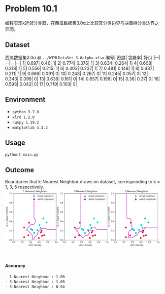 # Problem 10.1
编程实现k近邻分类器，在西瓜数据集3.0α上比较其分类边界与决策树分类边界之异同。  

## Dataset
西瓜数据集3.0α @ `../WTMLDataSet_3.0alpha.xlsx`
编号|	密度|	含糖率|	好瓜
|--| --|--|--|
1|	0.697|	0.46|	1|
2|	0.774|	0.376|	1|
3|	0.634|	0.264|	1|
4|	0.608|	0.318|	1|
5|	0.556|	0.215|	1|
6|	0.403|	0.237|	1|
7|	0.481|	0.149|	1|
8|	0.437|	0.211|	1|
9|	0.666|	0.091|	0|
10|	0.243|	0.267|	0|
11|	0.245|	0.057|	0|
12|	0.343|	0.099|	0|
13|	0.639|	0.161|	0|
14|	0.657|	0.198|	0|
15|	0.36|	0.37|	0|
16|	0.593|	0.042|	0|
17|	0.719|	0.103|	0|

## Environment
- `python 3.7.0`  
- `xlrd 1.2.0`  
- `numpy 1.19.2`  
- `matplotlib 3.3.2`

## Usage
```Shell
python3 main.py
```

## Outcome
Boundaries that k-Nearest Neighbor draws on dataset, corresponding to k = 1, 3, 5 respectively.  
![image](./figs/test.png)  

</br>

#### Accuracy
```
- 1-Nearest Neighbor : 1.00
- 3-Nearest Neighbor : 1.00
- 5-Nearest Neighbor : 0.94
```
